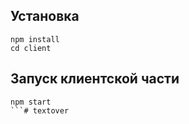 ## Установка
```shell
npm install
cd client
```

## Запуск клиентской части
```shell
npm start
```#   t e x t o v e r  
 